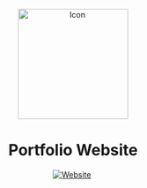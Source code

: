 <p align="center"><img alt="Icon" width="200" src="https://yashtotale.web.app/logo512.png"/></p>

<h1 align="center">Portfolio Website</h1>

<p align="center">
<a href="https://yashtotale.web.app/"><img src="https://img.shields.io/website?url=https%3A%2F%2Fyashtotale.web.app%2F&labelColor=000000&label=Website&style=flat-square" alt="Website"/></a>&nbsp;
</p>
